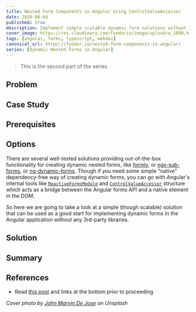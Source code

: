 ```yaml
---
title: Nested Form Components in Angular Using ControlValueAccessor
date: 2020-06-04
published: true
description: Implement simple scalable dynamic form solutions without 3rd-party libraries
cover_image: https://res.cloudinary.com/fyodorio/image/upload/w_1000,h_420,c_fill,g_auto/v1593323829/john-marvin-de-jose-vvPCT8Ghai0-unsplash_dcegjm.jpg
tags: [angular, forms, typescript, webdev]
canonical_url: https://fyodor.io/nested-form-components-in-angular/
series: [Dynamic Nested Forms in Angular]
---
```


> This is the second part of the series 

## Problem
 
## Case Study

## Prerequisites

## Options

There are several well-tested solutions providing out-of-the-box functionality for creating dynamic nested forms, like
 [formly](https://formly.dev/), or [ngx-sub-forms](https://dev.to/maxime1992/building-scalable-robust-and-type-safe-forms-with-angular-3nf9), or [ng-dynamic-forms](https://github.com/udos86/ng-dynamic-forms). Though if you need some simple "native" dependency-free way of creating dynamic forms, you can go with Angular's internal tools like [`ReactiveFormsModule`](https://angular.io/api/forms/ReactiveFormsModule) and [`ControlValueAccessor`](https://angular.io/api/forms/ControlValueAccessor) structure which acts as a bridge between the Angular forms API and a native element in the DOM.
 
 So here we are going to take a look at a simple (though scalable) solution that can be used as a good start for implementing dynamic forms in the Angular application without any 3rd-party libraries.

## Solution

## Summary

## References

* Read [this post](https://dev.to/angular/working-with-angular-forms-in-an-enterprise-environment-p2m) and links at the bottom prior to proceeding   

_Cover photo by [John Marvin De Jose](https://unsplash.com/@johnmarvindj) on Unsplash_
